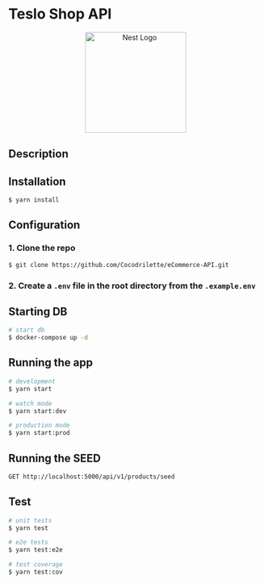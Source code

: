 # Teslo Shop API

<p align="center">
  <a href="http://nestjs.com/" target="blank"><img src="https://nestjs.com/img/logo-small.svg" width="200" alt="Nest Logo" /></a>
</p>

## Description

## Installation

```bash
$ yarn install
```

## Configuration

### 1. Clone the repo

```bash
$ git clone https://github.com/Cocodrilette/eCommerce-API.git
```

### 2. Create a `.env` file in the root directory from the `.example.env`

## Starting DB

```bash
# start db
$ docker-compose up -d
```

## Running the app

```bash
# development
$ yarn start

# watch mode
$ yarn start:dev

# production mode
$ yarn start:prod
```

## Running the SEED

```bash
GET http://localhost:5000/api/v1/products/seed
```

## Test

```bash
# unit tests
$ yarn test

# e2e tests
$ yarn test:e2e

# test coverage
$ yarn test:cov
```
